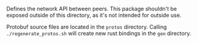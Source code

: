 Defines the network API between peers. This package shouldn't be exposed outside of this directory,
as it's not intended for outside use.

Protobuf source files are located in the `protos` directory. Calling `./regenerate_protos.sh` will
create new rust bindings in the `gen` directory.

